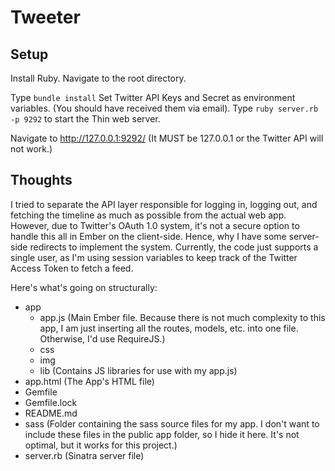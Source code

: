Tweeter
===

Setup
---
Install Ruby.
Navigate to the root directory.

Type `bundle install`
Set Twitter API Keys and Secret as environment variables. (You should have received them via email).
Type `ruby server.rb -p 9292` to start the Thin web server.

Navigate to http://127.0.0.1:9292/    (It MUST be 127.0.0.1 or the Twitter API will not work.)

Thoughts
---
I tried to separate the API layer responsible for logging in, logging out, and fetching the timeline as much as possible from the actual web app. However, due to Twitter's OAuth 1.0 system, it's not a secure option to handle this all in Ember on the client-side. Hence, why I have some server-side redirects to implement the system.
Currently, the code just supports a single user, as I'm using session variables to keep track of the Twitter Access Token to fetch a feed.

Here's what's going on structurally:
* app
  * app.js (Main Ember file. Because there is not much complexity to this app, I am just inserting all the routes, models, etc. into one file. Otherwise, I'd use RequireJS.)
  * css 
  * img
  * lib (Contains JS libraries for use with my app.js)
* app.html (The App's HTML file)
* Gemfile
* Gemfile.lock
* README.md
* sass (Folder containing the sass source files for my app. I don't want to include these files in the public app folder, so I hide it here. It's not optimal, but it works for this project.)
* server.rb (Sinatra server file)

